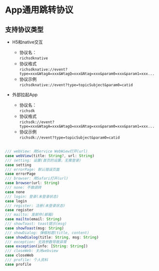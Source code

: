 # App通用跳转协议

## 支持协议类型

* H5和native交互  
	- 协议名：  
	`richsdknative`  
	- 协议格式  
	`richsdknative://event?type=xxx&WtagA=xxx&WtagQ=xxx&Ntag=xxx&param0=xxx&param1=xxx...`  
	- 协议示例  
	`richsdknative://event?type=topicSubject&param0=catid`
* 外部拉起App  
	- 协议名：  
	`richsdk`  
	- 协议格式  
	`richsdk://event?type=xxx&WtagA=xxx&WtagQ=xxx&Ntag=xxx&param0=xxx&param1=xxx...`  
	- 协议示例  
	`richsdk://event?type=topicSubject&param0=catid`
    
    <br>

```js
/// webView: 用Service WebWiew打开(url)
case webView(title: String?, url: String)
/// setting: 设置(首页的设置，无需登录)
case setting
/// errorPage: 默认错误页面
case errorPage
/// browser: 用Safari打开(url)
case browser(url: String)
/// none: 不做调转
case none
/// login: 登录(未登录状态)
case login
/// register: 注册(未登录状态)
case register
/// mailto: 发邮件(邮箱)
case mailto(email: String)
/// showToast: toast提示(msg)
case showToast(msg: String)
/// showDialog: 弹框标题(title, content)
case showDialog(title: String, msg: String)
/// exception: 无效参数导致异常
case exception(info: [String: String])
/// closeWeb: 关闭webview
case closeWeb
/// profile: 个人资料
case profile
```

<br>
<br>
